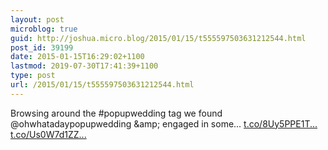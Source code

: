 ```yaml
---
layout: post
microblog: true
guid: http://joshua.micro.blog/2015/01/15/t555597503631212544.html
post_id: 39199
date: 2015-01-15T16:29:02+1100
lastmod: 2019-07-30T17:41:39+1100
type: post
url: /2015/01/15/t555597503631212544.html
---
```

Browsing around the #popupwedding tag we found @ohwhatadaypopupwedding &amp;amp; engaged in some... [t.co/8Uy5PPE1T...](http://t.co/8Uy5PPE1Tm) [t.co/Us0W7d1ZZ...](http://t.co/Us0W7d1ZZ5)
